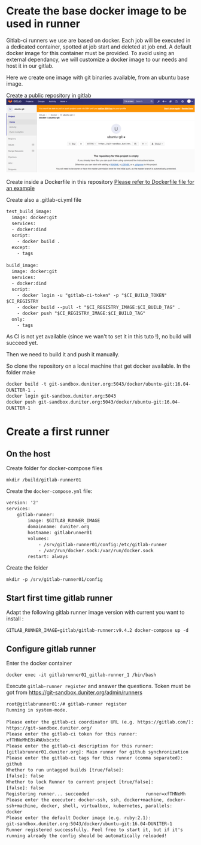 # Create the base docker image to be used in runner
Gitlab-ci runners we use are based on docker. Each job will be executed in a dedicated container, spotted at job start and deleted at job end.
A default docker image for this container must be provided.
To avoid using an external dependancy, we will customize a docker image to our needs and host it in our gitlab.

Here we create one image with git binaries available, from an ubuntu base image.

Create a public repository in gitlab
![](images/GitlabRunner-cf7163f0.png)

Create inside a Dockerfile in this repository
[Please refer to Dockerfile file for an example](./Dockerfile)

Create also a .gitlab-ci.yml file
```
test_build_image:
  image: docker:git
  services:
  - docker:dind
  script:
    - docker build .
  except:
    - tags

build_image:
  image: docker:git
  services:
  - docker:dind
  script:
    - docker login -u "gitlab-ci-token" -p "$CI_BUILD_TOKEN" $CI_REGISTRY
    - docker build --pull -t "$CI_REGISTRY_IMAGE:$CI_BUILD_TAG" .
    - docker push "$CI_REGISTRY_IMAGE:$CI_BUILD_TAG"
  only:
    - tags
```

As CI is not yet available (since we wan't to set it in this tuto !), no build will succeed yet.

Then we need to build it and push it manually.

So clone the repository on a local machine that get docker available.
In the folder make
```
docker build -t git-sandbox.duniter.org:5043/docker/ubuntu-git:16.04-DUNITER-1 .
docker login git-sandbox.duniter.org:5043
docker push git-sandbox.duniter.org:5043/docker/ubuntu-git:16.04-DUNITER-1
```

# Create a first runner
## On the host
Create folder for docker-compose files

```
mkdir /build/gitlab-runner01
```

Create the `docker-compose.yml` file:

```
version: '2'
services:
    gitlab-runner:
        image: $GITLAB_RUNNER_IMAGE
        domainname: duniter.org
        hostname: gitlabrunner01
        volumes:
            - /srv/gitlab-runner01/config:/etc/gitlab-runner
            - /var/run/docker.sock:/var/run/docker.sock
        restart: always
```

Create the folder

```
mkdir -p /srv/gitlab-runner01/config
```


## Start first time gitlab runner
Adapt the following gitlab runner image version with current you want to install :

```
GITLAB_RUNNER_IMAGE=gitlab/gitlab-runner:v9.4.2 docker-compose up -d
```

## Configure gitlab runner
Enter the docker container

```
docker exec -it gitlabrunner01_gitlab-runner_1 /bin/bash
```

Execute `gitlab-runner register`
and answer the questions. Token must be got from  https://git-sandbox.duniter.org/admin/runners
```
root@gitlabrunner01:/# gitlab-runner register
Running in system-mode.

Please enter the gitlab-ci coordinator URL (e.g. https://gitlab.com/):
https://git-sandbox.duniter.org/
Please enter the gitlab-ci token for this runner:
xfTHNeMhE8sAWUxbcxtc
Please enter the gitlab-ci description for this runner:
[gitlabrunner01.duniter.org]: Main runner for github synchronization
Please enter the gitlab-ci tags for this runner (comma separated):
github
Whether to run untagged builds [true/false]:
[false]: false
Whether to lock Runner to current project [true/false]:
[false]: false
Registering runner... succeeded                     runner=xfTHNeMh
Please enter the executor: docker-ssh, ssh, docker+machine, docker-ssh+machine, docker, shell, virtualbox, kubernetes, parallels:
docker
Please enter the default Docker image (e.g. ruby:2.1):
git-sandbox.duniter.org:5043/docker/ubuntu-git:16.04-DUNITER-1
Runner registered successfully. Feel free to start it, but if it's running already the config should be automatically reloaded!
```
